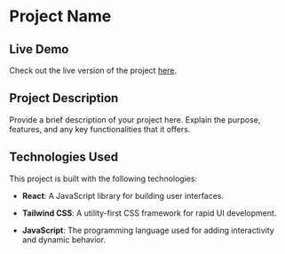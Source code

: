 # Project Name

## Live Demo
Check out the live version of the project [here](https://fist-assigment.vercel.app/).

## Project Description
Provide a brief description of your project here. Explain the purpose, features, and any key functionalities that it offers.

## Technologies Used
This project is built with the following technologies:

- **React**: A JavaScript library for building user interfaces.
- **Tailwind CSS**: A utility-first CSS framework for rapid UI development.
- **JavaScript**: The programming language used for adding interactivity and dynamic behavior.




   ```bash
 
